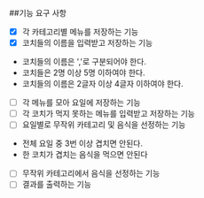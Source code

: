 ##기능 요구 사항

- [x] 각 카테고리별 메뉴를 저장하는 기능
- [x] 코치들의 이름을 입력받고 저장하는 기능
* 코치들의 이름은 ','로 구분되어야 한다.
* 코치들은 2명 이상 5명 이하여야 한다.
* 코치들의 이름은 2글자 이상 4글자 이하여야 한다.
- [ ] 각 메뉴를 모아 요일에 저장하는 기능
- [ ] 각 코치가 먹지 못하는 메뉴를 입력받고 저장하는 기능
- [ ] 요일별로 무작위 카테고리 및 음식을 선정하는 기능
* 전체 요일 중 3번 이상 겹치면 안된다.
* 한 코치가 겹치는 음식을 먹으면 안된다
- [ ] 무작위 카테고리에서 음식을 선정하는 기능
- [ ] 결과를 출력하는 기능